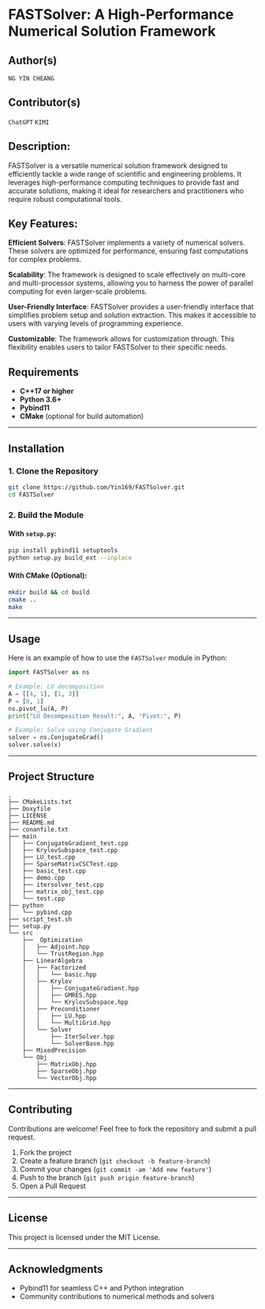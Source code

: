# FASTSolver: A High-Performance Numerical Solution Framework

## Author(s)
`NG YIN CHEANG`
## Contributor(s)
`ChatGPT`
`KIMI`

## Description:

 FASTSolver is a versatile numerical solution framework designed to efficiently tackle a wide range of scientific and engineering problems. It leverages high-performance computing techniques to provide fast and accurate solutions, making it ideal for researchers and practitioners who require robust computational tools.

## Key Features:

**Efficient Solvers**: FASTSolver implements a variety of numerical solvers. These solvers are optimized for performance, ensuring fast computations for complex problems.

**Scalability**: The framework is designed to scale effectively on multi-core and multi-processor systems, allowing you to harness the power of parallel computing for even larger-scale problems.

**User-Friendly Interface**: FASTSolver provides a user-friendly interface that simplifies problem setup and solution extraction. This makes it accessible to users with varying levels of programming experience.

**Customizable**: The framework allows for customization through. This flexibility enables users to tailor FASTSolver to their specific needs.

## Requirements

- **C++17 or higher**
- **Python 3.6+**
- **Pybind11**
- **CMake** (optional for build automation)

---

## Installation

### 1. Clone the Repository
```bash
git clone https://github.com/Yin169/FASTSolver.git
cd FASTSolver
```

### 2. Build the Module

#### With `setup.py`:
```bash
pip install pybind11 setuptools
python setup.py build_ext --inplace
```

#### With CMake (Optional):
```bash
mkdir build && cd build
cmake ..
make
```

---

## Usage

Here is an example of how to use the `FASTSolver` module in Python:

```python
import FASTSolver as ns

# Example: LU decomposition
A = [[4, 1], [1, 3]]
P = [0, 1]
ns.pivot_lu(A, P)
print("LU Decomposition Result:", A, "Pivot:", P)

# Example: Solve using Conjugate Gradient
solver = ns.ConjugateGrad()
solver.solve(x)
```

---

## Project Structure

```
.
├── CMakeLists.txt
├── Doxyfile
├── LICENSE
├── README.md
├── conanfile.txt
├── main
│   ├── ConjugateGradient_test.cpp
│   ├── KrylovSubspace_test.cpp
│   ├── LU_test.cpp
│   ├── SparseMatrixCSCTest.cpp
│   ├── basic_test.cpp
│   ├── demo.cpp
│   ├── itersolver_test.cpp
│   ├── matrix_obj_test.cpp
│   └── test.cpp
├── python
│   └── pybind.cpp
├── script_test.sh
├── setup.py
└── src
    ├──  Optimization
    │   ├── Adjoint.hpp
    │   └── TrustRegion.hpp
    ├── LinearAlgebra
    │   ├── Factorized
    │   │   └── basic.hpp
    │   ├── Krylov
    │   │   ├── ConjugateGradient.hpp
    │   │   ├── GMRES.hpp
    │   │   └── KrylovSubspace.hpp
    │   ├── Preconditioner
    │   │   ├── LU.hpp
    │   │   └── MultiGrid.hpp
    │   └── Solver
    │       ├── IterSolver.hpp
    │       └── SolverBase.hpp
    ├── MixedPrecision
    └── Obj
        ├── MatrixObj.hpp
        ├── SparseObj.hpp
        └── VectorObj.hpp
```

---

## Contributing

Contributions are welcome! Feel free to fork the repository and submit a pull request.

1. Fork the project
2. Create a feature branch (`git checkout -b feature-branch`)
3. Commit your changes (`git commit -am 'Add new feature'`)
4. Push to the branch (`git push origin feature-branch`)
5. Open a Pull Request

---

## License

This project is licensed under the MIT License.

---

## Acknowledgments

- Pybind11 for seamless C++ and Python integration
- Community contributions to numerical methods and solvers

